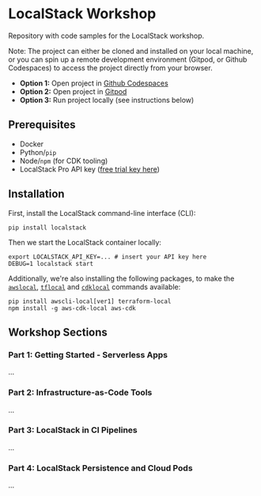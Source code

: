 # LocalStack Workshop

Repository with code samples for the LocalStack workshop.

Note: The project can either be cloned and installed on your local machine, or you can spin up a remote development environment (Gitpod, or Github Codespaces) to access the project directly from your browser.

* **Option 1:** Open project in [Github Codespaces](https://github.com/codespaces/new?hide_repo_select=true&ref=main&repo=630930347)
* **Option 2:** Open project in [Gitpod](https://gitpod.io/#https://github.com/localstack/localstack-workshop)
* **Option 3:** Run project locally (see instructions below)

## Prerequisites

* Docker
* Python/`pip`
* Node/`npm` (for CDK tooling)
* LocalStack Pro API key ([free trial key here](https://app.localstack.cloud))

## Installation

First, install the LocalStack command-line interface (CLI):
```
pip install localstack
```
Then we start the LocalStack container locally:
```
export LOCALSTACK_API_KEY=... # insert your API key here
DEBUG=1 localstack start
```

Additionally, we're also installing the following packages, to make the [`awslocal`](https://github.com/localstack/awscli-local), [`tflocal`](https://github.com/localstack/terraform-local) and [`cdklocal`](https://github.com/localstack/aws-cdk-local) commands available:
```
pip install awscli-local[ver1] terraform-local
npm install -g aws-cdk-local aws-cdk
```

## Workshop Sections

### Part 1: Getting Started - Serverless Apps

...

### Part 2: Infrastructure-as-Code Tools

...

### Part 3: LocalStack in CI Pipelines

...

### Part 4: LocalStack Persistence and Cloud Pods

...
